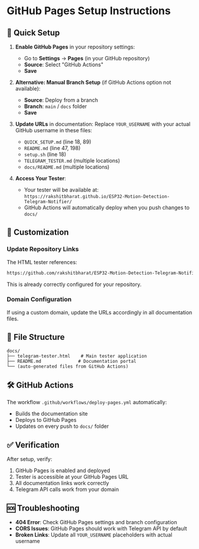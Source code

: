 # GitHub Pages Setup Instructions

## 🚀 Quick Setup

1. **Enable GitHub Pages** in your repository settings:
   - Go to **Settings** → **Pages** (in your GitHub repository)
   - **Source**: Select "GitHub Actions"
   - **Save**

2. **Alternative: Manual Branch Setup** (if GitHub Actions option not available):
   - **Source**: Deploy from a branch
   - **Branch**: `main` / `docs` folder
   - **Save**

3. **Update URLs** in documentation:
   Replace `YOUR_USERNAME` with your actual GitHub username in these files:
   - `QUICK_SETUP.md` (line 18, 89)
   - `README.md` (line 47, 198)
   - `setup.sh` (line 18)
   - `TELEGRAM_TESTER.md` (multiple locations)
   - `docs/README.md` (multiple locations)

3. **Access Your Tester**:
   - Your tester will be available at: `https://rakshitbharat.github.io/ESP32-Motion-Detection-Telegram-Notifier/`
   - GitHub Actions will automatically deploy when you push changes to `docs/`

## 🔧 Customization

### Update Repository Links
The HTML tester references:
```html
https://github.com/rakshitbharat/ESP32-Motion-Detection-Telegram-Notifier
```

This is already correctly configured for your repository.

### Domain Configuration
If using a custom domain, update the URLs accordingly in all documentation files.

## 📁 File Structure
```
docs/
├── telegram-tester.html    # Main tester application
├── README.md              # Documentation portal
└── (auto-generated files from GitHub Actions)
```

## 🛠️ GitHub Actions
The workflow `.github/workflows/deploy-pages.yml` automatically:
- Builds the documentation site
- Deploys to GitHub Pages
- Updates on every push to `docs/` folder

## ✅ Verification
After setup, verify:
1. GitHub Pages is enabled and deployed
2. Tester is accessible at your GitHub Pages URL
3. All documentation links work correctly
4. Telegram API calls work from your domain

## 🆘 Troubleshooting
- **404 Error**: Check GitHub Pages settings and branch configuration
- **CORS Issues**: GitHub Pages should work with Telegram API by default
- **Broken Links**: Update all `YOUR_USERNAME` placeholders with actual username